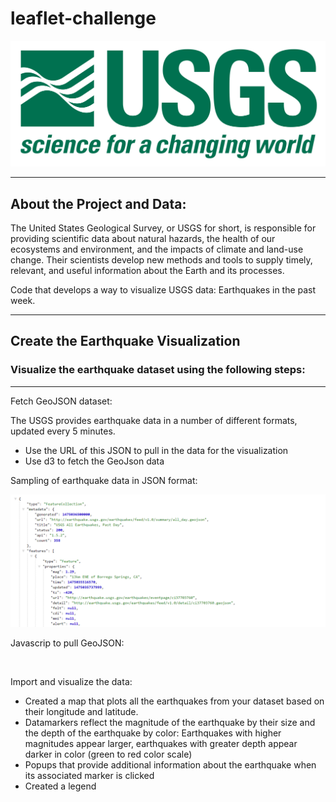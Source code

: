 # leaflet-challenge

![logo](https://github.com/caitlin-hartley/leaflet-challenge/blob/main/images/1-Logo.png)

---

## About the Project and Data:

The United States Geological Survey, or USGS for short, is responsible for providing scientific data about natural hazards, the health of our ecosystems and environment, and the impacts of climate and land-use change. Their scientists develop new methods and tools to supply timely, relevant, and useful information about the Earth and its processes.

Code that develops a way to visualize USGS data: Earthquakes in the past week. 

---

## Create the Earthquake Visualization
### Visualize the earthquake dataset using the following steps:

---

Fetch GeoJSON dataset:

The USGS provides earthquake data in a number of different formats, updated every 5 minutes.

 - Use the URL of this JSON to pull in the data for the visualization
 - Use d3 to fetch the GeoJson data

Sampling of earthquake data in JSON format:

![json](https://github.com/caitlin-hartley/leaflet-challenge/blob/main/images/4-JSON.png)

Javascrip to pull GeoJSON:

![]()


Import and visualize the data:

- Created a map that plots all the earthquakes from your dataset based on their longitude and latitude.
- Datamarkers reflect the magnitude of the earthquake by their size and the depth of the earthquake by color: Earthquakes with higher magnitudes appear larger, earthquakes with greater depth appear darker in color (green to red color scale)
- Popups that provide additional information about the earthquake when its associated marker is clicked
- Created a legend

